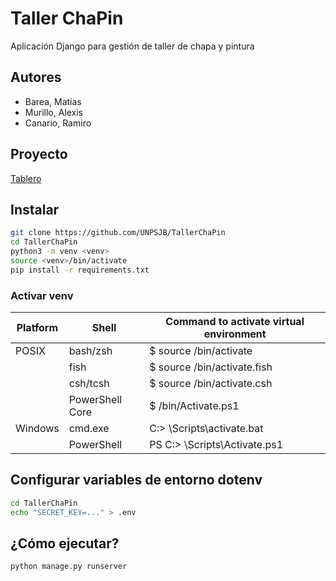 # Taller ChaPin

Aplicación Django para gestión de taller de chapa y pintura

## Autores

- Barea, Matías
- Murillo, Alexis
- Canario, Ramiro

## Proyecto

[Tablero](https://github.com/UNPSJB/TallerChaPin/projects/1)

## Instalar

```bash
git clone https://github.com/UNPSJB/TallerChaPin
cd TallerChaPin
python3 -m venv <venv>
source <venv>/bin/activate
pip install -r requirements.txt
```

### Activar venv

| Platform | Shell           | Command to activate virtual environment |
| -------- | --------------- | --------------------------------------- |
| POSIX    | bash/zsh        | $ source <venv>/bin/activate            |
|          | fish            | $ source <venv>/bin/activate.fish       |
|          | csh/tcsh        | $ source <venv>/bin/activate.csh        |
|          | PowerShell Core | $ <venv>/bin/Activate.ps1               |
| Windows  | cmd.exe         | C:\> <venv>\Scripts\activate.bat        |
|          | PowerShell      | PS C:\> <venv>\Scripts\Activate.ps1     |

## Configurar variables de entorno dotenv

```bash
cd TallerChaPin
echo "SECRET_KEY=..." > .env
```

## ¿Cómo ejecutar?

`python manage.py runserver`
